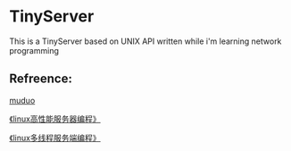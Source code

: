 # TinyServer
This is a TinyServer based on UNIX API written while i'm learning network programming

## Refreence:

[muduo](https://github.com/chenshuo/muduo)

[《linux高性能服务器编程》]()

[《linux多线程服务端编程》]()
